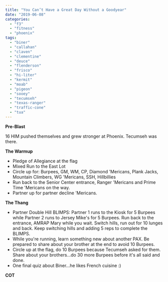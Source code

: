 ```yaml
---
title: "You Can’t Have a Great Day Without a Goodyear"
date: "2019-06-08"
categories: 
  - "f3"
  - "fitness"
  - "phoenix"
tags: 
  - "biner"
  - "callahan"
  - "claven"
  - "clementine"
  - "deuce"
  - "flenderson"
  - "frisco"
  - "hi-liter"
  - "kermit"
  - "moab"
  - "pigeon"
  - "sooey"
  - "tecumseh"
  - "texas-ranger"
  - "traffic-cone"
  - "tua"
---
```


**Pre-Blast**

16 HIM pushed themselves and grew stronger at Phoenix. Tecumseh was there.

**The Warmup**

- Pledge of Allegiance at the flag
- Mixed Run to the East Lot
- Circle up for: Burpees, GM, WM, CP, Diamond 'Mericans, Plank Jacks, Mountain Climbers, WG 'Mericans, SSH, Hillbillies
- Run back to the Senior Center entrance, Ranger 'Mericans and Prime Time 'Mericans on the way.
- Partner up for partner decline 'Mericans.

**The Thang**

- Partner Double Hill BLIMPS: Partner 1 runs to the Kiosk for 5 Burpees while Partner 2 runs to Jersey Mike's for 5 Burpees. Run back to the entrance, AMRAP Mary while you wait. Switch hills, run out for 10 lunges and back. Keep switching hills and adding 5 reps to complete the BLIMPS.
- While you're running, learn something new about another PAX. Be prepared to share about your brother at the end to avoid 10 Burpees.
- Circle up at the flag, do 10 Burpees because Tecumseh asked for them. Share about your brothers...do 30 more Burpees before it's all said and done.
- One final quiz about Biner...he likes French cuisine :)

**COT**
